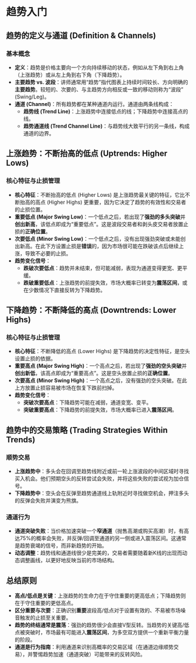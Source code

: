# 趋势入门 

## 趋势的定义与通道 (Definition & Channels)

### 基本概念
-   **定义**：趋势是价格主要向一个方向持续移动的状态，例如从左下角到右上角（上涨趋势）或从左上角到右下角（下降趋势）。
-   **主要趋势 vs. 波段**：讲师通常用“趋势”指代图表上持续时间较长、方向明确的**主要趋势**。较短的、次要的、与主趋势方向相反或一致的移动则称为“波段” (Swing/Leg)。
-   **通道 (Channel)**：所有趋势都在某种通道内运行。通道由两条线构成：
    -   **趋势线 (Trend Line)**：上涨趋势中连接低点的线；下降趋势中连接高点的线。
    -   **趋势通道线 (Trend Channel Line)**：与趋势线大致平行的另一条线，构成通道的边界。

## 上涨趋势：不断抬高的低点 (Uptrends: Higher Lows)

### 核心特征与止损管理
-   **核心特征**：不断抬高的低点 (Higher Lows) 是上涨趋势最关键的特征，它比不断抬高的高点 (Higher Highs) 更重要，因为它决定了趋势的有效性和交易者的止损位置。
-   **重要低点 (Major Swing Low)**：一个低点之后，若出现了**强劲的多头突破**并**创出新高**，该低点即成为“重要低点”。这是波段交易者和剥头皮交易者放置止损的**正确位置**。
-   **次要低点 (Minor Swing Low)**：一个低点之后，没有出现强劲突破或未能创出新高。在此下方设置止损是**错误**的，因为市场很可能在跌破该点后继续上涨，导致不必要的止损。
-   **趋势变化信号**：
    -   **跌破次要低点**：趋势并未结束，但可能减弱，表现为通道变得更宽、更平缓。
    -   **跌破重要低点**：上涨趋势的前提失效，市场大概率已转变为**震荡区间**，或在少数情况下直接反转为下降趋势。

## 下降趋势：不断降低的高点 (Downtrends: Lower Highs)

### 核心特征与止损管理
-   **核心特征**：不断降低的高点 (Lower Highs) 是下降趋势的决定性特征，是空头设置止损的依据。
-   **重要高点 (Major Swing High)**：一个高点之后，若出现了**强劲的空头突破**并**创出新低**，该高点即成为“重要高点”。这是空头放置止损的**正确位置**。
-   **次要高点 (Minor Swing High)**：一个高点之后，没有强劲的空头突破。在此上方放置止损容易被市场在恢复下跌前扫掉。
-   **趋势变化信号**：
    -   **突破次要高点**：下降趋势可能在减弱，通道变宽、变平。
    -   **突破重要高点**：下降趋势的前提失效，市场大概率已进入**震荡区间**。

## 趋势中的交易策略 (Trading Strategies Within Trends)

### 顺势交易
-   **上涨趋势中**：多头会在回调至趋势线附近或前一轮上涨波段的中间区域时寻找买入机会。他们预期空头的反转尝试会失败，并将这些失败的尝试视为加仓信号。
-   **下降趋势中**：空头会在反弹至趋势通道线上轨附近时寻找做空机会，押注多头的反弹会失败并演变为熊旗。

### 通道行为
-   **通道突破失败**：当价格加速突破一个**窄通道**（抛售高潮或购买高潮）时，有高达75%的概率会失败，并反弹/回调至通道的另一侧或进入震荡区间。这通常是趋势衰竭的信号，而非新趋势的开始。
-   **动态调整**：趋势线和通道线很少是完美的，交易者需要随着新K线的出现而动态调整画线，以更好地反映当前的市场结构。

## 总结原则
-   **高点/低点是关键**：上涨趋势的生命力在于守住重要的更高低点；下降趋势则在于守住重要的更低高点。
-   **区分重要与次要**：正确识别**重要**波段高/低点对于设置有效的、不易被市场噪音触发的止损至关重要。
-   **趋势的终结通常是震荡**：强劲的趋势很少会直接V型反转。当趋势的关键高/低点被突破时，市场最有可能进入**震荡区间**，为多空双方提供一个重新平衡力量的阶段。
-   **通道是行为指南**：利用通道来识别高概率的交易区域（在通道边缘顺势交易），并警惕趋势加速（通道突破）可能带来的反转风险。